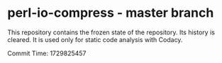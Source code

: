# perl-io-compress - master branch

This repository contains the frozen state of the repository.
Its history is cleared. It is used only for static code
analysis with Codacy.

Commit Time: 1729825457